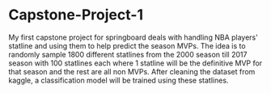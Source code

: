 # Capstone-Project-1
My first capstone project for springboard deals with handling NBA players' statline and using them to help predict the season MVPs. The idea is to randomly sample 1800 different statlines from the 2000 season till 2017 season with 100 statlines each where 1 statline will be the definitive MVP for that season and the rest are all non MVPs. After cleaning the dataset from kaggle, a classification model will be trained using these statlines.

